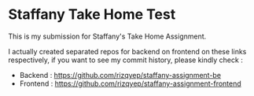 # Staffany Take Home Test

This is my submission for Staffany's Take Home Assignment.

I actually created separated repos for backend on frontend on these links respectively, if you want to see my commit history, please kindly check :

- Backend : https://github.com/rizqyep/staffany-assignment-be
- Frontend : https://github.com/rizqyep/staffany-assignment-frontend
